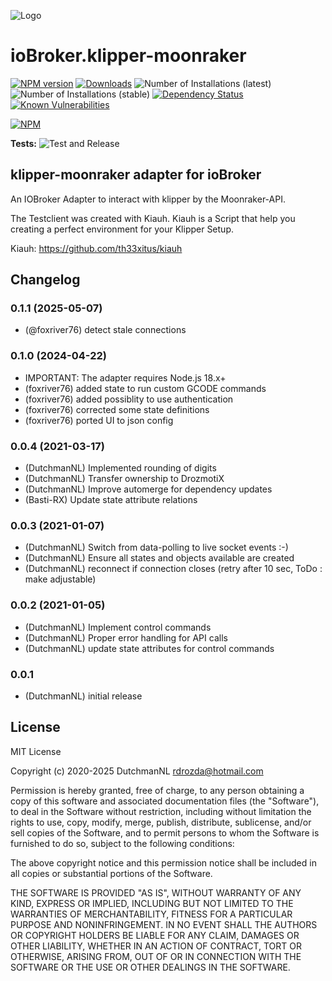 ![Logo](admin/klipper-moonraker.png)
# ioBroker.klipper-moonraker

[![NPM version](http://img.shields.io/npm/v/iobroker.klipper-moonraker.svg)](https://www.npmjs.com/package/iobroker.klipper-moonraker)
[![Downloads](https://img.shields.io/npm/dm/iobroker.klipper-moonraker.svg)](https://www.npmjs.com/package/iobroker.klipper-moonraker)
![Number of Installations (latest)](http://iobroker.live/badges/klipper-moonraker-installed.svg)
![Number of Installations (stable)](http://iobroker.live/badges/klipper-moonraker-stable.svg)
[![Dependency Status](https://img.shields.io/david/DrozmotiX/iobroker.klipper-moonraker.svg)](https://david-dm.org/DrozmotiX/iobroker.klipper-moonraker)
[![Known Vulnerabilities](https://snyk.io/test/github/DrozmotiX/ioBroker.klipper-moonraker/badge.svg)](https://snyk.io/test/github/DrozmotiX/ioBroker.klipper-moonraker)

[![NPM](https://nodei.co/npm/iobroker.klipper-moonraker.png?downloads=true)](https://nodei.co/npm/iobroker.klipper-moonraker/)

**Tests:** ![Test and Release](https://github.com/DrozmotiX/ioBroker.klipper-moonraker/workflows/Test%20and%20Release/badge.svg)

## klipper-moonraker adapter for ioBroker

An IOBroker Adapter to interact with klipper by the Moonraker-API.

The Testclient was created with Kiauh. Kiauh is a Script that help you creating a perfect environment for your Klipper Setup.

Kiauh: 
https://github.com/th33xitus/kiauh

    
## Changelog

<!--
    Placeholder for the next version (at the beginning of the line):
    ### __WORK IN PROGRESS__
-->
### 0.1.1 (2025-05-07)
* (@foxriver76) detect stale connections

### 0.1.0 (2024-04-22)
* IMPORTANT: The adapter requires Node.js 18.x+
* (foxriver76) added state to run custom GCODE commands
* (foxriver76) added possiblity to use authentication
* (foxriver76) corrected some state definitions
* (foxriver76) ported UI to json config

### 0.0.4 (2021-03-17)
* (DutchmanNL) Implemented rounding of digits
* (DutchmanNL) Transfer ownership to DrozmotiX
* (DutchmanNL) Improve automerge for dependency updates
* (Basti-RX) Update state attribute relations

### 0.0.3 (2021-01-07)
* (DutchmanNL) Switch from data-polling to live socket events :-)
* (DutchmanNL) Ensure all states and objects available are created
* (DutchmanNL) reconnect if connection closes (retry after 10 sec, ToDo : make adjustable)

### 0.0.2 (2021-01-05)
* (DutchmanNL) Implement control commands
* (DutchmanNL) Proper error handling for API calls
* (DutchmanNL) update state attributes for control commands

### 0.0.1
* (DutchmanNL) initial release

## License
MIT License

Copyright (c) 2020-2025 DutchmanNL <rdrozda@hotmail.com>

Permission is hereby granted, free of charge, to any person obtaining a copy
of this software and associated documentation files (the "Software"), to deal
in the Software without restriction, including without limitation the rights
to use, copy, modify, merge, publish, distribute, sublicense, and/or sell
copies of the Software, and to permit persons to whom the Software is
furnished to do so, subject to the following conditions:

The above copyright notice and this permission notice shall be included in all
copies or substantial portions of the Software.

THE SOFTWARE IS PROVIDED "AS IS", WITHOUT WARRANTY OF ANY KIND, EXPRESS OR
IMPLIED, INCLUDING BUT NOT LIMITED TO THE WARRANTIES OF MERCHANTABILITY,
FITNESS FOR A PARTICULAR PURPOSE AND NONINFRINGEMENT. IN NO EVENT SHALL THE
AUTHORS OR COPYRIGHT HOLDERS BE LIABLE FOR ANY CLAIM, DAMAGES OR OTHER
LIABILITY, WHETHER IN AN ACTION OF CONTRACT, TORT OR OTHERWISE, ARISING FROM,
OUT OF OR IN CONNECTION WITH THE SOFTWARE OR THE USE OR OTHER DEALINGS IN THE
SOFTWARE.
